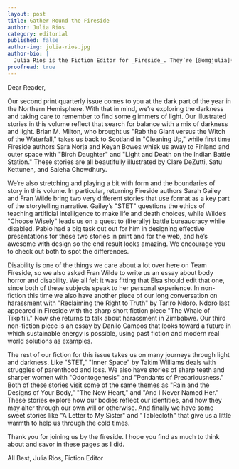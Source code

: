 ```yaml
---
layout: post
title: Gather Round the Fireside
author: Julia Rios
category: editorial
published: false
author-img: julia-rios.jpg
author-bio: |
  Julia Rios is the Fiction Editor for _Fireside_. They’re [@omgjulia](https://www.twitter.com/omgjulia) on Twitter.    
proofread: true
---
```


Dear Reader,

Our second print quarterly issue comes to you at the dark part of the year in the Northern Hemisphere. With that in mind, we’re exploring the darkness and taking care to remember to find some glimmers of light. Our illustrated stories in this volume reflect that search for balance with a mix of darkness and light. Brian M. Milton, who brought us "Rab the Giant versus the Witch of the Waterfall," takes us back to Scotland in "Cleaning Up," while first time Fireside authors Sara Norja and Keyan Bowes whisk us away to Finland and outer space with "Birch Daughter" and "Light and Death on the Indian Battle Station." These stories are all beautifully illustrated by Clare DeZutti, Satu Kettunen, and Saleha Chowdhury.

We’re also stretching and playing a bit with form and the boundaries of story in this volume. In particular, returning Fireside authors Sarah Gailey and Fran Wilde bring two very different stories that use format as a key part of the storytelling narrative. Gailey’s "STET" questions the ethics of teaching artificial intelligence to make life and death choices, while Wilde’s "Choose Wisely" leads us on a quest to (literally) battle bureaucracy while disabled. Pablo had a big task cut out for him in designing effective presentations for these two stories in print and for the web, and he’s awesome with design so the end result looks amazing. We encourage you to check out both to spot the differences.

Disability is one of the things we care about a lot over here on Team Fireside, so we also asked Fran Wilde to write us an essay about body horror and disability. We all felt it was fitting that Elsa should edit that one, since both of these subjects speak to her personal experience. In non-fiction this time we also have another piece of our long conversation on harassment with "Reclaiming the Right to Truth" by Tariro Ndoro. Ndoro last appeared in Fireside with the sharp short fiction piece "The Whale of Tikpiti’i." Now she returns to talk about harassment in Zimbabwe. Our third non-fiction piece is an essay by Danilo Campos that looks toward a future in which sustainable energy is possible, using past fiction and modern real world solutions as examples.

The rest of our fiction for this issue takes us on many journeys through light and darkness. Like "STET," "Inner Space" by Takim Williams deals with struggles of parenthood and loss. We also have stories of sharp teeth and sharper women with "Odontogenesis" and "Pendants of Precariousness." Both of these stories visit some of the same themes as "Rain and the Designs of Your Body," "The New Heart," and "And I Never Named Her." These stories explore how our bodies reflect our identities, and how they may alter through our own will or otherwise. And finally we have some sweet stories like "A Letter to My Sister" and "Tablecloth" that give us a little warmth to help us through the cold times.

Thank you for joining us by the fireside. I hope you find as much to think about and savor in these pages as I did.

All Best,
Julia Rios, Fiction Editor
